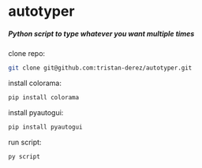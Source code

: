 # autotyper

##### Python script to type whatever you want multiple times

clone repo:
```bash
git clone git@github.com:tristan-derez/autotyper.git
```
install colorama:
```bash
pip install colorama
```
install pyautogui:
```bash 
pip install pyautogui
```
run script: 
```bash 
py script
```
